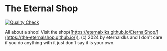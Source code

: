 # The Eternal Shop

[![Quality Check](https://github.com/The-EternalShop/.github/actions/workflows/quality-check.yml/badge.svg)](https://github.com/The-EternalShop/.github/actions/workflows/quality-check.yml)

All about a shop! Visit the shop([https://eternalxlks.github.io/EternalShop/](https://the-eternalshop.github.io/)).
(c) 2024 by eternalxlks and I don't care if you do anything with it just don't say it is your own.
